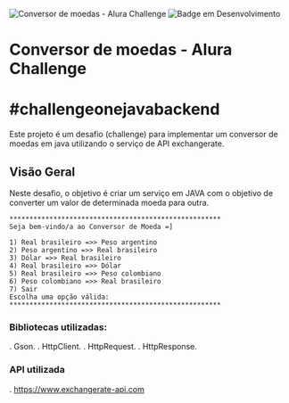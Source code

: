 ![Conversor de moedas - Alura Challenge](https://cdn1.gnarususercontent.com.br/6/421189/9d4c9ba6-5b7c-4339-8055-c30d0e57eb99.png)
![Badge em Desenvolvimento](http://img.shields.io/static/v1?label=STATUS&message=EM%20DESENVOLVIMENTO&color=GREEN&style=for-the-badge)
# Conversor de moedas - Alura Challenge
# #challengeonejavabackend
Este projeto é um desafio (challenge) para implementar um conversor de moedas em java utilizando o serviço de API exchangerate.

## Visão Geral

Neste desafio, o objetivo é criar um serviço em JAVA com o objetivo de converter um valor de determinada moeda para outra.
```
*****************************************************
Seja bem-vindo/a ao Conversor de Moeda =]

1) Real brasileiro =>> Peso argentino
2) Peso argentino =>> Real brasileiro
3) Dólar =>> Real brasileiro
4) Real brasileiro =>> Dólar
5) Real brasileiro =>> Peso colombiano
6) Peso colombiano =>> Real brasileiro
7) Sair
Escolha uma opção válida:
*****************************************************
```
### Bibliotecas utilizadas:

. Gson.
. HttpClient.
. HttpRequest.
. HttpResponse.

### API utilizada
. https://www.exchangerate-api.com